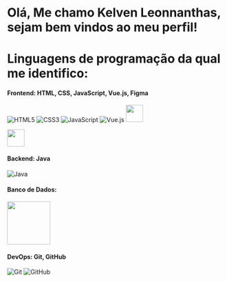 # Olá, Me chamo Kelven Leonnanthas, sejam bem vindos ao meu perfil!
# Linguagens de programação da qual me identifico:
#### Frontend: HTML, CSS, JavaScript, Vue.js, Figma
![HTML5](https://img.shields.io/badge/HTML5-E34F26?style=flat&logo=html5&logoColor=white)
![CSS3](https://img.shields.io/badge/CSS3-1572B6?style=flat&logo=css3&logoColor=white)
![JavaScript](https://img.shields.io/badge/JavaScript-F7DF1E?style=flat&logo=javascript&logoColor=black)
![Vue.js](https://img.shields.io/badge/Vue.js-4FC08D?style=flat&logo=vue.js&logoColor=white)
<img src="https://cdn.jsdelivr.net/gh/devicons/devicon@latest/icons/python/python-original.svg" width="40" height="40">

<img src="https://cdn.jsdelivr.net/gh/devicons/devicon@latest/icons/python/python-original.svg" width="40" height="40">

#### Backend: Java
![Java](https://img.shields.io/badge/Java-007396?style=flat&logo=java&logoColor=white)

#### Banco de Dados:
<img src="https://cdn.jsdelivr.net/gh/devicons/devicon@latest/icons/postgresql/postgresql-plain-wordmark.svg" width="100" height="100"/>

#### DevOps: Git, GitHub
![Git](https://img.shields.io/badge/Git-F05032?style=flat&logo=git&logoColor=white)
![GitHub](https://img.shields.io/badge/GitHub-100000?style=flat&logo=github&logoColor=white)
